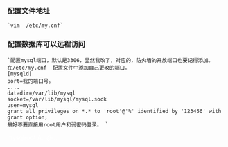 ### 配置文件地址  
    `vim  /etc/my.cnf`
### 配置数据库可以远程访问
    `配置mysql端口，默认是3306，显然我改了，对应的，防火墙的开放端口也要记得添加。
    在/etc/my.cnf  配置文件中添加自己更改的端口。
    [mysqld]
    port=我的端口号。
    ....
    datadir=/var/lib/mysql
    socket=/var/lib/mysql/mysql.sock
    user=mysql
    grant all privileges on *.* to 'root'@'%' identified by '123456' with grant option; 
    最好不要直接用root用户和弱密码登录。 ` 
<font color=#ffffff > mysqlroot  A...@... </font>
